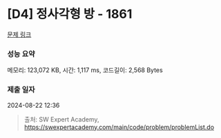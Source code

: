 # [D4] 정사각형 방 - 1861 

[문제 링크](https://swexpertacademy.com/main/code/problem/problemDetail.do?contestProbId=AV5LtJYKDzsDFAXc) 

### 성능 요약

메모리: 123,072 KB, 시간: 1,117 ms, 코드길이: 2,568 Bytes

### 제출 일자

2024-08-22 12:36



> 출처: SW Expert Academy, https://swexpertacademy.com/main/code/problem/problemList.do